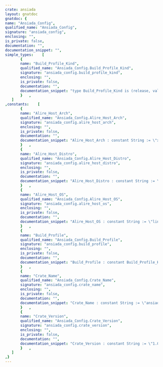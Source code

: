 ```yaml
---
crate: ansiada
layout: gnatdoc
gnatdoc: {
name: "Ansiada_Config",
qualified_name: "Ansiada_Config",
signature: "ansiada_config",
enclosing: "",
is_private: false,
documentation: "",
documentation_snippet: "",
simple_types:    [
       {
       name: "Build_Profile_Kind",
       qualified_name: "Ansiada_Config.Build_Profile_Kind",
       signature: "ansiada_config.build_profile_kind",
       enclosing: "",
       is_private: false,
       documentation: "",
       documentation_snippet: "type Build_Profile_Kind is (release, validation, development);",
       }   ,
   ]
,constants:    [
       {
       name: "Alire_Host_Arch",
       qualified_name: "Ansiada_Config.Alire_Host_Arch",
       signature: "ansiada_config.alire_host_arch",
       enclosing: "",
       is_private: false,
       documentation: "",
       documentation_snippet: "Alire_Host_Arch : constant String := \"x86_64\";",
       }   ,
       {
       name: "Alire_Host_Distro",
       qualified_name: "Ansiada_Config.Alire_Host_Distro",
       signature: "ansiada_config.alire_host_distro",
       enclosing: "",
       is_private: false,
       documentation: "",
       documentation_snippet: "Alire_Host_Distro : constant String := \"ubuntu\";",
       }   ,
       {
       name: "Alire_Host_OS",
       qualified_name: "Ansiada_Config.Alire_Host_OS",
       signature: "ansiada_config.alire_host_os",
       enclosing: "",
       is_private: false,
       documentation: "",
       documentation_snippet: "Alire_Host_OS : constant String := \"linux\";",
       }   ,
       {
       name: "Build_Profile",
       qualified_name: "Ansiada_Config.Build_Profile",
       signature: "ansiada_config.build_profile",
       enclosing: "",
       is_private: false,
       documentation: "",
       documentation_snippet: "Build_Profile : constant Build_Profile_Kind := development;",
       }   ,
       {
       name: "Crate_Name",
       qualified_name: "Ansiada_Config.Crate_Name",
       signature: "ansiada_config.crate_name",
       enclosing: "",
       is_private: false,
       documentation: "",
       documentation_snippet: "Crate_Name : constant String := \"ansiada\";",
       }   ,
       {
       name: "Crate_Version",
       qualified_name: "Ansiada_Config.Crate_Version",
       signature: "ansiada_config.crate_version",
       enclosing: "",
       is_private: false,
       documentation: "",
       documentation_snippet: "Crate_Version : constant String := \"1.0.0\";",
       }   ,
   ]
,}
---
```

